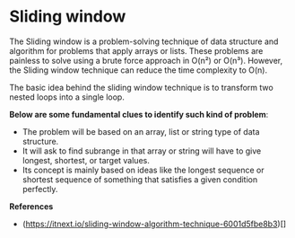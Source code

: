 # Sliding window
The Sliding window is a problem-solving technique of data structure and algorithm for problems that apply arrays or lists. These problems are painless to solve using a brute force approach in O(n²) or O(n³). However, the Sliding window technique can reduce the time complexity to O(n).

The basic idea behind the sliding window technique is to transform two nested loops into a single loop.

__Below are some fundamental clues to identify such kind of problem__:

- The problem will be based on an array, list or string type of data structure.
- It will ask to find subrange in that array or string will have to give longest, shortest, or target values.
- Its concept is mainly based on ideas like the longest sequence or shortest sequence of something that satisfies a given condition perfectly.

__References__
- (https://itnext.io/sliding-window-algorithm-technique-6001d5fbe8b3)[] 